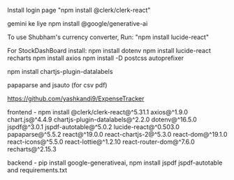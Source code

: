 Install login page 
"npm install @clerk/clerk-react"

gemini ke liye
npm install @google/generative-ai


To use Shubham's  currency converter, Run:
"npm install lucide-react" 

For StockDashBoard install:
npm install dotenv
npm install lucide-react recharts
npm install axios
npm install -D postcss autoprefixer


npm install chartjs-plugin-datalabels

papaparse and jsauto (for csv pdf)

https://github.com/yashkandi9/ExpenseTracker

frontend - npm install @clerk/clerk-react@^5.31.1 axios@^1.9.0 chart.js@^4.4.9 chartjs-plugin-datalabels@^2.2.0 dotenv@^16.5.0 jspdf@^3.0.1 jspdf-autotable@^5.0.2 lucide-react@^0.503.0 papaparse@^5.5.2 react@^19.0.0 react-chartjs-2@^5.3.0 react-dom@^19.1.0 react-icons@^5.5.0 react-lottie@^1.2.10 react-router-dom@^7.6.0 recharts@^2.15.3

backend - pip install google-generativeai,  npm install jspdf jspdf-autotable  and requirements.txt
